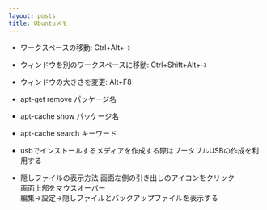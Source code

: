 ```yaml
---
layout: posts
title: Ubuntuメモ
---
```

* ワークスペースの移動: Ctrl+Alt+→   

* ウィンドウを別のワークスペースに移動: Ctrl+Shift+Alt+→  

* ウィンドウの大きさを変更: Alt+F8  

* apt-get remove パッケージ名  

* apt-cache show パッケージ名 

* apt-cache search キーワード

* usbでインストールするメディアを作成する際はブータブルUSBの作成を利用する  

* 隠しファイルの表示方法
画面左側の引き出しのアイコンをクリック  
画面上部をマウスオーバー  
編集->設定->隠しファイルとバックアップファイルを表示する  
